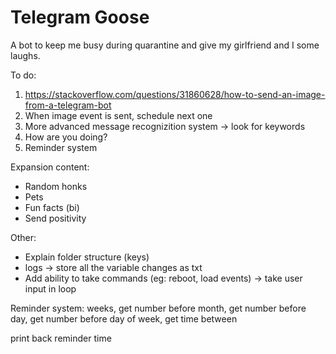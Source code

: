 # Telegram Goose
A bot to keep me busy during quarantine and give my girlfriend and I some laughs.

To do:
1. https://stackoverflow.com/questions/31860628/how-to-send-an-image-from-a-telegram-bot
2. When image event is sent, schedule next one
3. More advanced message recognizition system -> look for keywords
4. How are you doing?
5. Reminder system

Expansion content:
* Random honks
* Pets
* Fun facts (bi)
* Send positivity

Other:
* Explain folder structure (keys)
* logs -> store all the variable changes as txt
* Add ability to take commands (eg: reboot, load events) -> take user input in loop

Reminder system:
weeks, get number before
month, get number before
day, get number before
day of week, get time between

print back reminder time
